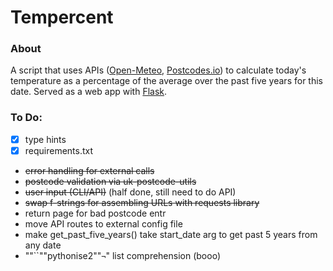 # Tempercent

### About

A script that uses APIs ([Open-Meteo](https://open-meteo.com), [Postcodes.io](https://postcodes.io/)) to calculate today's temperature as a percentage of the average over the past five years for this date. Served as a web app with [Flask](https://flask.palletsprojects.com/en/2.3.x/).

### To Do:

- [x] type hints
- [x] requirements.txt
- ~~error handling for external calls~~
- ~~postcode validation via uk-postcode-utils~~
- ~~user input (CLI/API)~~ (half done, still need to do API)
- ~~swap f-strings for assembling URLs with requests library~~
- return page for bad postcode entr
- move API routes to external config file
- make get_past_five_years() take start_date arg to get past 5 years from any date
- ""``""pythonise2""`¬`" list comprehension (booo)
